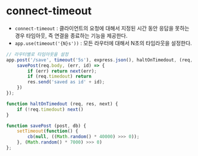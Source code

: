 # connect-timeout

* `connect-timeout` : 클라이언트의 요청에 대해서 지정된 시간 동안 응답을 못하는 경우 타임아웃, 즉 연결을 종료하는 기능을 제공한다.
* `app.use(timeout('{N}s'))` : 모든 라우터에 대해서 N초의 타임라웃을 설정한다.
```js
// 라우터별로 타임아웃을 설정
app.post('/save', timeout('5s'), express.json(), haltOnTimedout, (req, res, next) => {
    savePost(req.body, (err, id) => {
        if (err) return next(err);
        if (req.timedout) return
        res.send('saved as id' + id);
    })
});

function haltOnTimedout (req, res, next) {
    if (!req.timedout) next()
}

function savePost (post, db) {
    setTimeout(function() {
        cb(null, ((Math.random() * 40000) >>> 0));
    }, (Math.random() * 7000) >>> 0)
};
```